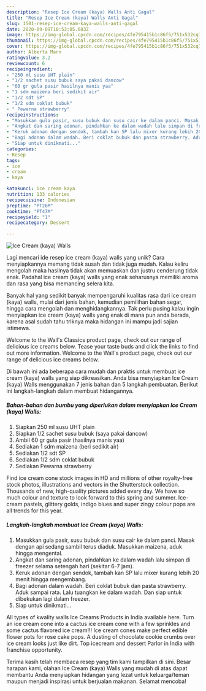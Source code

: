 ```yaml
---
description: "Resep Ice Cream (kaya) Walls Anti Gagal"
title: "Resep Ice Cream (kaya) Walls Anti Gagal"
slug: 1501-resep-ice-cream-kaya-walls-anti-gagal
date: 2020-09-09T10:53:05.683Z
image: https://img-global.cpcdn.com/recipes/4fe795415b1c86f5/751x532cq70/ice-cream-kaya-walls-foto-resep-utama.jpg
thumbnail: https://img-global.cpcdn.com/recipes/4fe795415b1c86f5/751x532cq70/ice-cream-kaya-walls-foto-resep-utama.jpg
cover: https://img-global.cpcdn.com/recipes/4fe795415b1c86f5/751x532cq70/ice-cream-kaya-walls-foto-resep-utama.jpg
author: Alberta Mann
ratingvalue: 3.2
reviewcount: 6
recipeingredient:
- "250 ml susu UHT plain"
- "1/2 sachet susu bubuk saya pakai dancow"
- "60 gr gula pasir hasilnya manis yaa"
- "1 sdm maizena beri sedikit air"
- "1/2 sdt SP"
- "1/2 sdm coklat bubuk"
- " Pewarna strawberry"
recipeinstructions:
- "Masukkan gula pasir, susu bubuk dan susu cair ke dalam panci. Masak dengan api sedang sambil terus diaduk. Masukkan maizena, aduk hingga mengental."
- "Angkat dan saring adonan, pindahkan ke dalam wadah lalu simpan di freezer selama setengah hari (sekitar 6-7 jam)."
- "Keruk adonan dengan sendok, tambah kan SP lalu mixer kurang lebih 20 menit hingga mengembang."
- "Bagi adonan dalam wadah. Beri coklat bubuk dan pasta strawberry. Aduk sampai rata. Lalu tuangkan ke dalam wadah. Dan siap untuk dibekukan lagi dalam freezer."
- "Siap untuk dinikmati..."
categories:
- Resep
tags:
- ice
- cream
- kaya

katakunci: ice cream kaya 
nutrition: 133 calories
recipecuisine: Indonesian
preptime: "PT26M"
cooktime: "PT47M"
recipeyield: "1"
recipecategory: Dessert

---
```



![Ice Cream (kaya) Walls](https://img-global.cpcdn.com/recipes/4fe795415b1c86f5/751x532cq70/ice-cream-kaya-walls-foto-resep-utama.jpg)

Lagi mencari ide resep ice cream (kaya) walls yang unik? Cara menyiapkannya memang tidak susah dan tidak juga mudah. Kalau keliru mengolah maka hasilnya tidak akan memuaskan dan justru cenderung tidak enak. Padahal ice cream (kaya) walls yang enak seharusnya memiliki aroma dan rasa yang bisa memancing selera kita.

Banyak hal yang sedikit banyak mempengaruhi kualitas rasa dari ice cream (kaya) walls, mulai dari jenis bahan, kemudian pemilihan bahan segar, hingga cara mengolah dan menghidangkannya. Tak perlu pusing kalau ingin menyiapkan ice cream (kaya) walls yang enak di mana pun anda berada, karena asal sudah tahu triknya maka hidangan ini mampu jadi sajian istimewa.

Welcome to the Wall&#39;s Classics product page, check out our range of delicious ice creams below. Tease your taste buds and click the links to find out more information. Welcome to the Wall&#39;s product page, check out our range of delicious ice creams below.


Di bawah ini ada beberapa cara mudah dan praktis untuk membuat ice cream (kaya) walls yang siap dikreasikan. Anda bisa menyiapkan Ice Cream (kaya) Walls menggunakan 7 jenis bahan dan 5 langkah pembuatan. Berikut ini langkah-langkah dalam membuat hidangannya.

<!--inarticleads1-->

##### Bahan-bahan dan bumbu yang diperlukan dalam menyiapkan Ice Cream (kaya) Walls:

1. Siapkan 250 ml susu UHT plain
1. Siapkan 1/2 sachet susu bubuk (saya pakai dancow)
1. Ambil 60 gr gula pasir (hasilnya manis yaa)
1. Sediakan 1 sdm maizena (beri sedikit air)
1. Sediakan 1/2 sdt SP
1. Sediakan 1/2 sdm coklat bubuk
1. Sediakan  Pewarna strawberry


Find ice cream cone stock images in HD and millions of other royalty-free stock photos, illustrations and vectors in the Shutterstock collection. Thousands of new, high-quality pictures added every day. We have so much colour and texture to look forward to this spring and summer. Ice-cream pastels, glittery golds, indigo blues and super zingy colour pops are all trends for this year. 

<!--inarticleads2-->

##### Langkah-langkah membuat Ice Cream (kaya) Walls:

1. Masukkan gula pasir, susu bubuk dan susu cair ke dalam panci. Masak dengan api sedang sambil terus diaduk. Masukkan maizena, aduk hingga mengental.
1. Angkat dan saring adonan, pindahkan ke dalam wadah lalu simpan di freezer selama setengah hari (sekitar 6-7 jam).
1. Keruk adonan dengan sendok, tambah kan SP lalu mixer kurang lebih 20 menit hingga mengembang.
1. Bagi adonan dalam wadah. Beri coklat bubuk dan pasta strawberry. Aduk sampai rata. Lalu tuangkan ke dalam wadah. Dan siap untuk dibekukan lagi dalam freezer.
1. Siap untuk dinikmati...


All types of kwality walls Ice Creams Products in India available here. Turn an ice cream cone into a cactus ice cream cone with a few sprinkles and some cactus flavored ice cream!!! Ice cream cones make perfect edible flower pots for rose cake pops. A dusting of chocolate cookie crumbs over ice cream looks just like dirt. Top icecream and dessert Parlor in India with franchise opportunity. 

Terima kasih telah membaca resep yang tim kami tampilkan di sini. Besar harapan kami, olahan Ice Cream (kaya) Walls yang mudah di atas dapat membantu Anda menyiapkan hidangan yang lezat untuk keluarga/teman maupun menjadi inspirasi untuk berjualan makanan. Selamat mencoba!
